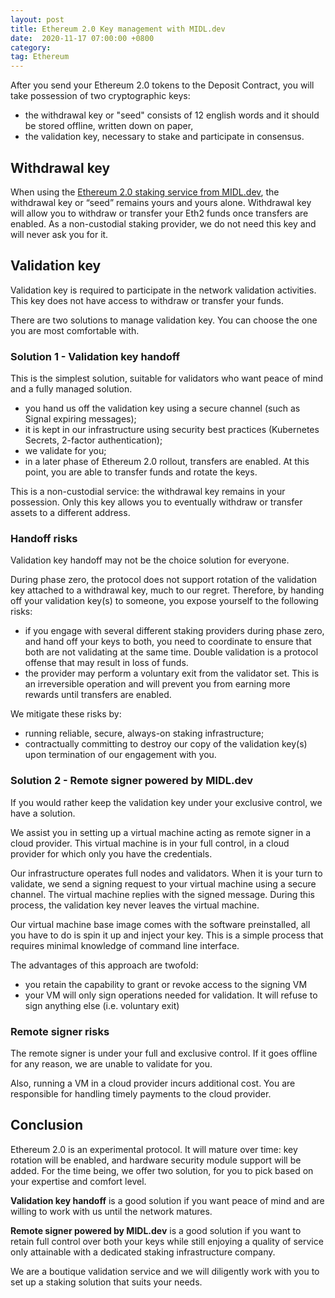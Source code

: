 ```yaml
---
layout: post
title: Ethereum 2.0 Key management with MIDL.dev
date:  2020-11-17 07:00:00 +0800
category: 
tag: Ethereum
---
```


After you send your Ethereum 2.0 tokens to the Deposit Contract, you will take possession of two cryptographic keys:

* the withdrawal key or "seed" consists of 12 english words and it should be stored offline, written down on paper,
* the validation key, necessary to stake and participate in consensus.

## Withdrawal key

When using the [Ethereum 2.0 staking service from MIDL.dev](/ethereum/), the withdrawal key or “seed” remains yours and yours alone. Withdrawal key will allow you to withdraw or transfer your Eth2 funds once transfers are enabled. As a non-custodial staking provider, we do not need this key and will never ask you for it.

## Validation key

Validation key is required to participate in the network validation activities. This key does not have access to withdraw or transfer your funds. 

There are two solutions to manage validation key. You can choose the one you are most comfortable with.

### Solution 1 - Validation key handoff

This is the simplest solution, suitable for validators who want peace of mind and a fully managed solution.

* you hand us off the validation key using a secure channel (such as Signal expiring messages);
* it is kept in our infrastructure using security best practices (Kubernetes Secrets, 2-factor authentication);
* we validate for you;
* in a later phase of Ethereum 2.0 rollout, transfers are enabled. At this point, you are able to transfer funds and rotate the keys.

This is a non-custodial service: the withdrawal key remains in your possession. Only this key allows you to eventually withdraw or transfer assets to a different address.

<h3><i class="fa fa-exclamation" aria-hidden="true" style="color:#FB9300"></i> Handoff risks</h3>

Validation key handoff may not be the choice solution for everyone. 

During phase zero, the protocol does not support rotation of the validation key attached to a withdrawal key, much to our regret. Therefore, by handing off your validation key(s) to someone, you expose yourself to the following risks:

* if you engage with several different staking providers during phase zero, and hand off your keys to both, you need to coordinate to ensure that both are not validating at the same time. Double validation is a protocol offense that may result in loss of funds.
* the provider may perform a voluntary exit from the validator set. This is an irreversible operation and will prevent you from earning more rewards until transfers are enabled.

We mitigate these risks by:

* running reliable, secure, always-on staking infrastructure;
* contractually committing to destroy our copy of the validation key(s) upon termination of our engagement with you.

### Solution 2 - Remote signer powered by MIDL.dev

If you would rather keep the validation key under your exclusive control, we have a solution.

We assist you in setting up a virtual machine acting as remote signer in a cloud provider. This virtual machine is in your full control, in a cloud provider for which only you have the credentials.

Our infrastructure operates full nodes and validators. When it is your turn to validate, we send a signing request to your virtual machine using a secure channel. The virtual machine replies with the signed message. During this process, the validation key never leaves the virtual machine.

Our virtual machine base image comes with the software preinstalled, all you have to do is spin it up and inject your key. This is a simple process that requires minimal knowledge of command line interface.

The advantages of this approach are twofold:

* you retain the capability to grant or revoke access to the signing VM
* your VM will only sign operations needed for validation. It will refuse to sign anything else (i.e. voluntary exit)

<h3><i class="fa fa-exclamation" aria-hidden="true" style="color:#FB9300"></i> Remote signer risks</h3>

The remote signer is under your full and exclusive control. If it goes offline for any reason, we are unable to validate for you.

Also, running a VM in a cloud provider incurs additional cost. You are responsible for handling timely payments to the cloud provider.

## Conclusion

Ethereum 2.0 is an experimental protocol. It will mature over time: key rotation will be enabled, and hardware security module support will be added. For the time being, we offer two solution, for you to pick based on your expertise and comfort level.

**Validation key handoff** is a good solution if you want peace of mind and are willing to work with us until the network matures.

**Remote signer powered by MIDL.dev** is a good solution if you want to retain full control over both your keys while still enjoying a quality of service only attainable with a dedicated staking infrastructure company.

We are a boutique validation service and we will diligently work with you to set up a staking solution that suits your needs.

